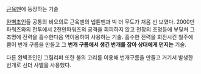 [근육맨](%EA%B7%BC%EC%9C%A1%EB%A7%A8.md)에 등장하는 기술

[완벽초인](%EC%99%84%EB%B2%BD%EC%B4%88%EC%9D%B8.md)들 공통의 비오의로 근육맨의 넵튠맨과 빅 더 무도가
처음 선 보였다. 2000만파워즈와의 전투에서 2천만파워즈의 공격을 회피하지 않고 천장의 조명등에 부딫쳐 그 조명에 전력을 흡수한다음
역이용하여 사용하는 기술. 흡수한 전력을 회전시킨 철주에 뿜어 번개 구름을 만들고 그 **번개 구름에서 생긴 번개를 잡아 상대에게 던지는**
기술.

다른 완벽초인인 그림리퍼 또한 불의 고리를 이용해 번개구름을 만들고 거기서 발생한 번개로 선더 사벨을 사용했다.  

